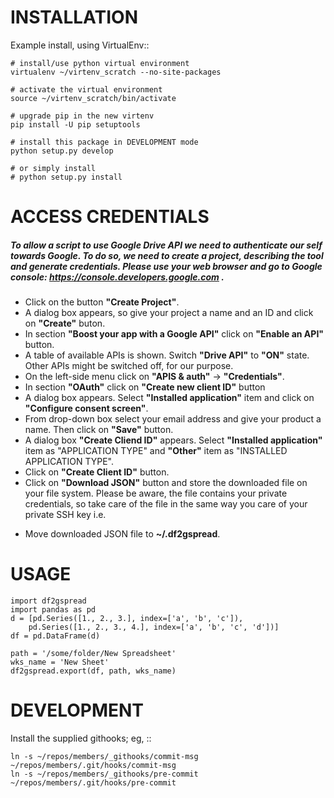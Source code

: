 INSTALLATION
============
Example install, using VirtualEnv::

    # install/use python virtual environment
    virtualenv ~/virtenv_scratch --no-site-packages

    # activate the virtual environment
    source ~/virtenv_scratch/bin/activate

    # upgrade pip in the new virtenv
    pip install -U pip setuptools

    # install this package in DEVELOPMENT mode
    python setup.py develop

    # or simply install
    # python setup.py install

ACCESS CREDENTIALS
==================
##### To allow a script to use Google Drive API we need to authenticate our self towards Google. To do so, we need to create a project, describing the tool and generate credentials. Please use your web browser and go to Google console: https://console.developers.google.com .
* Click on the button **"Create Project"**.
* A dialog box appears, so give your project a name and an ID and click on **"Create"** buton.
* In section **"Boost your app with a Google API"** click on **"Enable an API"** button.
* A table of available APIs is shown. Switch **"Drive API"** to **"ON"** state. Other APIs might be switched off, for our purpose.
* On the left-side menu click on **"APIS & auth"** -> **"Credentials"**.
* In section **"OAuth"** click on **"Create new client ID"** button
* A dialog box appears. Select **"Installed application"** item and click on **"Configure consent screen"**.
* From drop-down box select your email address and give your product a name. Then click on **"Save"** button.
* A dialog box  **"Create Cliend ID"** appears. Select **"Installed application"** item as "APPLICATION TYPE" and **"Other"** item as "INSTALLED APPLICATION TYPE".
* Click on **"Create Client ID"** button.
* Click on **"Download JSON"** button and store the downloaded file on your file system. Please be aware, the file contains your private credentials, so take care of the file in the same way you care of your private SSH key i.e.
- Move downloaded JSON file to **~/.df2gspread**. 

USAGE
=====

    import df2gspread
    import pandas as pd
    d = [pd.Series([1., 2., 3.], index=['a', 'b', 'c']),
        pd.Series([1., 2., 3., 4.], index=['a', 'b', 'c', 'd'])]
    df = pd.DataFrame(d)
    
    path = '/some/folder/New Spreadsheet'
    wks_name = 'New Sheet'
    df2gspread.export(df, path, wks_name)

DEVELOPMENT
===========
Install the supplied githooks; eg, ::

    ln -s ~/repos/members/_githooks/commit-msg ~/repos/members/.git/hooks/commit-msg
    ln -s ~/repos/members/_githooks/pre-commit ~/repos/members/.git/hooks/pre-commit